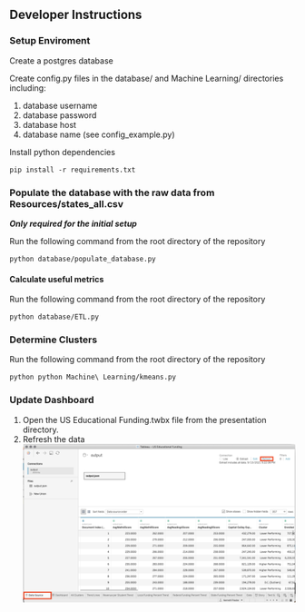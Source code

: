 ## Developer Instructions

### Setup Enviroment

Create a postgres database

Create config.py files in the database/ and Machine Learning/ directories including:
1. database username
2. database password
3. database host
4. database name
(see config_example.py)

Install python dependencies
```
pip install -r requirements.txt
```

### Populate the database with the raw data from Resources/states_all.csv

***Only required for the initial setup***

Run the following command from the root directory of the repository
```
python database/populate_database.py
```

#### Calculate useful metrics

Run the following command from the root directory of the repository
```
python database/ETL.py
```

### Determine Clusters

Run the following command from the root directory of the repository
```
python python Machine\ Learning/kmeans.py
```

### Update Dashboard

1. Open the US Educational Funding.twbx file from the presentation directory.
2. Refresh the data
![tableau refresh](Resources/Images/tableau_refresh.png)
